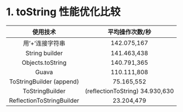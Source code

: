 # 1. toString 性能优化比较
|使用技术|	平均操作次数/秒|
|:--:|:--:|
|用’+’连接字符串|	142.075,167|
|String builder|	141.463,438|
|Objects.toString|	140.791,365|
|Guava|	110.111,808|
|ToStringBuilder (append)|	75.165,552|
|ToStringBuilder| (reflectionToString)	34.930,630|
|ReflectionToStringBuilder|	23.204,479|